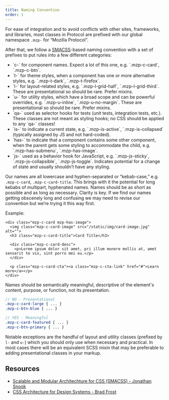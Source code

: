 ```yaml
---
title: Naming Convention
order: 1
---
```


For ease of integration and to avoid conflicts with other sites, frameworks,
and libraries, most classes in Protocol are prefixed with our global namespace
`.mzp-` for “Mozilla Protocol”.

After that, we follow a [SMACSS](https://smacss.com/book/categorizing)-based
naming convention with a set of prefixes to put rules into a few different
categories:

<ul class="mzp-u-list-styled">
    <li>`c-` for component names. Expect a lot of this one, e.g. `.mzp-c-card`, `.mzp-c-btn`.</li>
    <li>`t-` for theme styles, when a component has one or more alternative styles, e.g. `.mzp-t-dark`, `.mzp-t-firefox`.</li>
    <li>`l-` for layout-related styles, e.g. `.mzp-l-grid-half`, `.mzp-l-grid-third`. These are presentational so should be rare. Prefer mixins.</li>
    <li>`u-` for utility styles, which have a broad scope and can be powerful overrides, e.g. `.mzp-u-inline`, `.mzp-u-no-margin`. These are presentational so should be rare. Prefer mixins.</li>
    <li>`qa-` used as selector hooks for tests (unit tests, integration tests, etc.). These classes are not meant as styling hooks; no CSS should be applied to any `qa-` classes!</li>
    <li>`is-` to indicate a current state, e.g. `.mzp-is-active`, `.mzp-is-collapsed` (typically assigned by JS and not hard-coded).</li>
    <li>`has-` to indicate that a component contains some other component, when the parent gets some styling to accommodate the child, e.g. `.mzp-has-submenu`, `.mzp-has-image`.</li>
    <li>`js-` used as a behavior hook for JavaScript, e.g. `.mzp-js-sticky`, `.mzp-js-collapsible`, `.mzp-js-toggle`. Indicates potential for a change of state and usually shouldn’t have any styling.</li>
</ul>

Our names are all lowercase and hyphen-separated or “kebab-case,” e.g.
`.mzp-c-card`, `.mzp-c-card-title`. This brings with it the potential for
long kebabs of multipart, hyphenated names. Names should be as short as
possible and as long as necessary. Clarity is key. If we find our names
getting obscenely long and confusing we may need to revise our convention
but we’re trying it this way first.

Example:

```markup
<div class="mzp-c-card mzp-has-image">
  <img class="mzp-c-card-image" src="/static/img/card-image.jpg" alt="">
  <h3 class="mzp-c-card-title">Card Title</h3>

  <div class="mzp-c-card-desc">
    <p>Lorem ipsum dolor sit amet, pri illum munere mollis at, amet senserit te vix, sint porro mei eu.</p>
  </div>

  <p class="mzp-c-card-cta"><a class="mzp-c-cta-link" href="#">Learn more</a></p>
</div>
```

Names should be semantically meaningful, descriptive of the element's content,
purpose, or function, not its presentation.

```scss
// NO - Presentational
.mzp-c-card-large { ... }
.mzp-c-btn-blue { ... }

// YES - Meaningful
.mzp-c-card-featured { ... }
.mzp-c-btn-primary { ... }
```

Notable exceptions are the handful of layout and utility classes (prefixed
by `l-` and `u-`) which you should only use when necessary and practical.
In most cases there will be an equivalent SCSS mixin that may be preferable to
adding presentational classes in your markup.

## Resources

* [Scalable and Modular Architechture for CSS (SMACSS) - Jonathan Snook](https://smacss.com/book/)
* [CSS Architecture for Design Systems - Brad Frost](http://bradfrost.com/blog/post/css-architecture-for-design-systems/)
